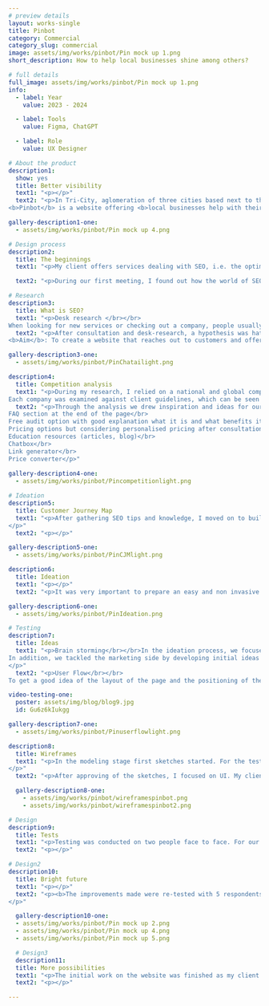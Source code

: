 ```yaml
---
# preview details
layout: works-single
title: Pinbot
category: Commercial
category_slug: commercial
image: assets/img/works/pinbot/Pin mock up 1.png
short_description: How to help local businesses shine among others?

# full details
full_image: assets/img/works/pinbot/Pin mock up 1.png
info:
  - label: Year
    value: 2023 - 2024

  - label: Tools
    value: Figma, ChatGPT

  - label: Role
    value: UX Designer

# About the product
description1:
  show: yes
  title: Better visibility 
  text1: "<p></p>"
  text2: "<p>In Tri-City, aglomeration of three cities based next to the northern coast of Poland, there are many local businesses who want to gain new clients especially in the holiday seasons.</br></br>
<b>Pinbot</b> is a website offering <b>local businesses help with their SEO and better visibility</b> in the sea full of fishes.</p>"

gallery-description1-one:
  - assets/img/works/pinbot/Pin mock up 4.png

# Design process
description2:
  title: The beginnings 
  text1: "<p>My client offers services dealing with SEO, i.e. the optimisation of pages taking into account the search components of Google's web browser. Its services include various activities for improving and managing the Google My Company profile.</p>"

  text2: "<p>During our first meeting, I found out how the world of SEO works and what the market situation is in the city where the client works. He is a freelancer with several local businesses offering gastronomic, hospitality and general services. Many of his clients were unaware of the importance of positioning their business. His main aim was to show his offering helping local businesses to reach more customers.</br></p>"

# Research
description3:
  title: What is SEO?
  text1: "<p>Desk research </br></br>
When looking for new services or checking out a company, people usually use several sources, both online and offline. One of the most common and trusted ways is to use Google's search engine. The website offers and is constantly improving the Google My Business tool, which plays a significant role in SEO by providing current information about a company, showcasing services, location on a map and managing reviews, among other things. As many as 50% of customers trust online reviews as much as referrals from loved ones, and 81% of them read reviews on Google.</p>"
  text2: "<p>After consultation and desk-research, a hypothesis was hatched that not many small business entrepreneurs know of the existence of SEO let alone its importance. </br></br><b>Hypothesis</b>: Local businesses do not know what SEO is and how it affects their business</br></br>
<b>Aim</b>: To create a website that reaches out to customers and offers them solutions for better visibility in Google search.</p>"

gallery-description3-one:
  - assets/img/works/pinbot/PinChatailight.png

description4:
  title: Competition analysis
  text1: "<p>During my research, I relied on a national and global competitive analysis, including both large companies offering many solutions beyond SEO and smaller national businesses. The analysis included Whitespark, Brightlocal, Zgred, Visible and Localiq.
Each company was examined against client guidelines, which can be seen in the graphic below</p>"
  text2: "<p>Through the analysis we drew inspiration and ideas for our product, including:</br></br>
FAQ section at the end of the page</br>
Free audit option with good explanation what it is and what benefits it gives</br>
Pricing options but considering personalised pricing after consultation</br>
Education resources (articles, blog)</br>
Chatbox</br>
Link generator</br>
Price converter</p>"
  
gallery-description4-one:
  - assets/img/works/pinbot/Pincompetitionlight.png

# Ideation
description5:
  title: Customer Journey Map
  text1: "<p>After gathering SEO tips and knowledge, I moved on to building a Customer Journey Map based on client collaboration and customer experience. The most important thing at this stage was to establish touch points and encourage the client to take advantage of a free audit of their business so that they would consider further collaboration and convert one of Pinbot's offers.
</p>"
  text2: "<p></p>"

gallery-description5-one:
  - assets/img/works/pinbot/PinCJMlight.png

description6:
  title: Ideation
  text1: "<p></p>"
  text2: "<p>It was very important to prepare an easy and non invasive way to encourage the user to try the new solution for balancing his finances.</br></br> In a User Journey Map our team envisaged a path of app download, setup, use and loyalty. We tried to find the points at which something could go wrong and find optimal solutions such as minimising user control and being able to individualize information in terms of user preferences.</p>"

gallery-description6-one:
  - assets/img/works/pinbot/PinIdeation.png

# Testing
description7:
  title: Ideas
  text1: "<p>Brain storming</br></br>In the ideation process, we focused on the structure of the site and content through brainstorming. We developed the idea of a free audit in preparation for further delineating the path of the process, developed FAQs for the subpages and cut down on the idea of effectively showing the offer in an understandable and accessible way.
In addition, we tackled the marketing side by developing initial ideas for customer loyalty.
</p>"
  text2: "<p>User Flow</br></br>
To get a good idea of the layout of the page and the positioning of the most important elements, I created a User Flow, which can be found below.  It contains the general layout of the page, detailing the free audit trail.</p>"

video-testing-one:
  poster: assets/img/blog/blog9.jpg
  id: Gu6z6kIukgg

gallery-description7-one:
  - assets/img/works/pinbot/Pinuserflowlight.png

description8:
  title: Wireframes
  text1: "<p>In the modeling stage first sketches started. For the testing I prepared wireframes that were discussed with the client. 
</p>"
  text2: "<p>After approving of the sketches, I focused on UI. My client’s preference was my guide to come up with a friendly, easy to read typography and matching colours. </p>"

  gallery-description8-one:
    - assets/img/works/pinbot/wireframespinbot.png
    - assets/img/works/pinbot/wireframespinbot2.png

# Design
description9:
  title: Tests
  text1: "<p>Testing was conducted on two people face to face. For our test we made sure to choose people who had a little knowledge of what local SEO was but were willing to learn. In the scenario, they imagined themselves to be owners of a small cafe in Gdańsk whose business wasn't prospering and wanted to improve their visibility in internet. </br></br>Our emphasis on the website was a clear, easy promotion of services. Participants confirmed that they had very small problems with finding the information they needed, they declared to understand each section. A problem occured on the website of "Free audit" where after choosing the option "Can't find my business, try here" they couldn't go back to the search engine after reading the cues. For that matter I included a button returning to the previous search. </p>" 
  text2: "<p></p>"

# Design2
description10:
  title: Bright future
  text1: "<p></p>"
  text2: "<p><b>The improvements made were re-tested with 5 respondents. After the second round of testing, we prepared a short list of suggested changes, including the addition of personalised advice and the creation of a new slider when creating a saving target and setting its time.
</p>"

  gallery-description10-one:
  - assets/img/works/pinbot/Pin mock up 2.png
  - assets/img/works/pinbot/Pin mock up 4.png
  - assets/img/works/pinbot/Pin mock up 5.png

  # Design3
  description11:
  title: More possibilities
  text1: "<p>The initial work on the website was finished as my client was content with having his service presented online. Although this process of our collaboration was closed, the new door opened and we discussed further plans that include projecting a mobile application of Pinbot with an account access for the customers who chose long term offer. The plan is to create a chart dashboard with all business informations and option for owners of multiple business to manage their raports on how their businesses prosper.</p>"
  text2: "<p></p>"

---
```

